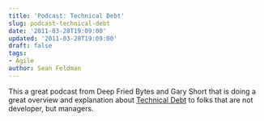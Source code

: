 ```yaml
---
title: 'Podcast: Technical Debt'
slug: podcast-technical-debt
date: '2011-03-28T19:09:00'
updated: '2011-03-28T19:09:00'
draft: false
tags:
- Agile
author: Sean Feldman
---
```

<p>This a great podcast from Deep Fried Bytes and Gary Short that is doing a great overview and explanation about <a href="http://deepfriedbytes.com/podcast/episode-66-getting-a-lesson-about-technical-debt-from-gary-short" target="_blank">Technical Debt</a> to folks that are not developer, but managers. </p>
